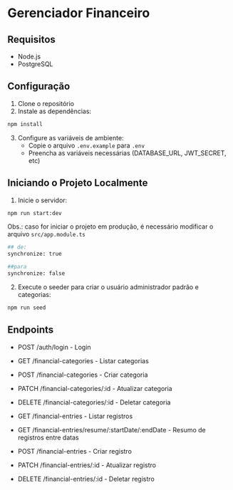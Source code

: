 # Gerenciador Financeiro

## Requisitos

- Node.js
- PostgreSQL

## Configuração

1. Clone o repositório
2. Instale as dependências:

```bash
npm install
```

3. Configure as variáveis de ambiente:
   - Copie o arquivo `.env.example` para `.env`
   - Preencha as variáveis necessárias (DATABASE_URL, JWT_SECRET, etc)

## Iniciando o Projeto Localmente

1. Inicie o servidor:

```bash
npm run start:dev
```

Obs.: caso for iniciar o projeto em produção, é necessário modificar o arquivo `src/app.module.ts`

```bash
## de:
synchronize: true

##para
synchronize: false
```

2. Execute o seeder para criar o usuário administrador padrão e categorias:

```bash
npm run seed
```

## Endpoints

- POST /auth/login - Login

- GET /financial-categories - Listar categorias
- POST /financial-categories - Criar categoria
- PATCH /financial-categories/:id - Atualizar categoria
- DELETE /financial-categories/:id - Deletar categoria

- GET /financial-entries - Listar registros
- GET /financial-entries/resume/:startDate/:endDate - Resumo de registros entre datas
- POST /financial-entries - Criar registro
- PATCH /financial-entries/:id - Atualizar registro
- DELETE /financial-entries/:id - Deletar registro
